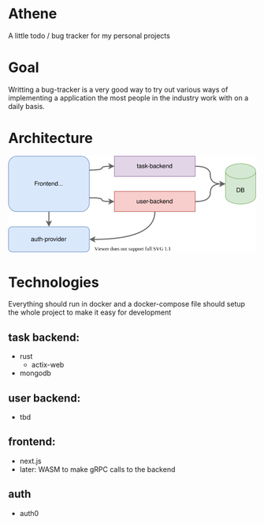 # Athene
A little todo / bug tracker for my personal projects

# Goal
Writting a bug-tracker is a very good way to try out various ways of implementing a application the most people in the industry work with on a daily basis. 

# Architecture

![Architecture Overview](./misc/AtheneArch.svg)

# Technologies 
Everything should run in docker and a docker-compose file should setup the whole project to make it easy for development

## task backend:
* rust
  * actix-web
* mongodb

## user backend:
* tbd

## frontend:
* next.js
* later: WASM to make gRPC calls to the backend 	

## auth
* auth0
